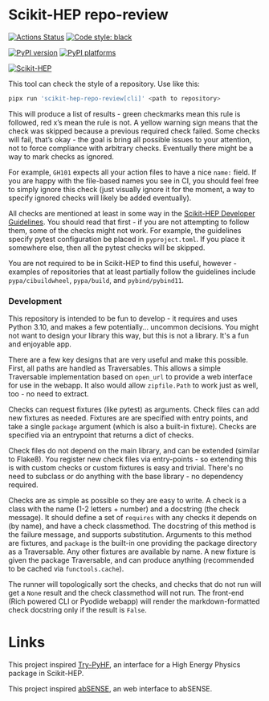 # Scikit-HEP repo-review

[![Actions Status][actions-badge]][actions-link]
[![Code style: black][black-badge]][black-link]

[![PyPI version][pypi-version]][pypi-link]
[![PyPI platforms][pypi-platforms]][pypi-link]

[![Scikit-HEP][sk-badge]](https://scikit-hep.org/)

This tool can check the style of a repository. Use like this:

```bash
pipx run 'scikit-hep-repo-review[cli]' <path to repository>
```

This will produce a list of results - green checkmarks mean this rule is
followed, red x’s mean the rule is not. A yellow warning sign means that the
check was skipped because a previous required check failed. Some checks will
fail, that’s okay - the goal is bring all possible issues to your attention,
not to force compliance with arbitrary checks. Eventually there might be a way
to mark checks as ignored.

For example, `GH101` expects all your action files to have a nice `name:`
field. If you are happy with the file-based names you see in CI, you should
feel free to simply ignore this check (just visually ignore it for the moment,
a way to specify ignored checks will likely be added eventually).

All checks are mentioned at least in some way in the [Scikit-HEP Developer
Guidelines][]. You should read that first - if you are not attempting to follow
them, some of the checks might not work. For example, the guidelines specify
pytest configuration be placed in `pyproject.toml`. If you place it somewhere
else, then all the pytest checks will be skipped.

You are not required to be in Scikit-HEP to find this useful, however -
examples of repositories that at least partially follow the guidelines include
`pypa/cibuildwheel`, `pypa/build`, and `pybind/pybind11`.

### Development

This repository is intended to be fun to develop - it requires and uses Python
3.10, and makes a few potentially... uncommon decisions. You might not want to
design your library this way, but this is not a library. It's a fun and
enjoyable app.

There are a few key designs that are very useful and make this possible. First,
all paths are handled as Traversables. This allows a simple Traversable
implementation based on `open_url` to provide a web interface for use in the
webapp. It also would allow `zipfile.Path` to work just as well, too - no need
to extract.

Checks can request fixtures (like pytest) as arguments. Check files can add new
fixtures as needed. Fixtures are are specified with entry points, and take a
single `package` argument (which is also a built-in fixture). Checks are
specified via an entrypoint that returns a dict of checks.

Check files do not depend on the main library, and can be extended (similar to
Flake8). You register new check files via entry-points - so extending this is
with custom checks or custom fixtures is easy and trivial. There's no need to
subclass or do anything with the base library - no dependency required.

Checks are as simple as possible so they are easy to write. A check is a class
with the name (1-2 letters + number) and a docstring (the check message). It
should define a set of `requires` with any checks it depends on (by name), and
have a check classmethod. The docstring of this method is the failure message,
and supports substitution. Arguments to this method are fixtures, and `package`
is the built-in one providing the package directory as a Traversable. Any other
fixtures are available by name. A new fixture is given the package Traversable,
and can produce anything (recommended to be cached via `functools.cache`).

The runner will topologically sort the checks, and checks that do not run will
get a `None` result and the check classmethod will not run. The front-end (Rich
powered CLI or Pyodide webapp) will render the markdown-formatted check
docstring only if the result is `False`.

# Links

This project inspired [Try-PyHF](https://kratsg.github.io/try-pyhf/), an
interface for a High Energy Physics package in Scikit-HEP.

This project inspired [abSENSE](https://princetonuniversity.github.io/abSENSE/), an
web interface to abSENSE.

[actions-badge]: https://github.com/scikit-hep/repo-review/workflows/CI/badge.svg
[actions-link]: https://github.com/scikit-hep/repo-review/actions
[black-badge]: https://img.shields.io/badge/code%20style-black-000000.svg
[black-link]: https://github.com/psf/black
[pypi-link]: https://pypi.org/project/scikit-hep-repo-review/
[pypi-platforms]: https://img.shields.io/pypi/pyversions/scikit-hep-repo-review
[pypi-version]: https://badge.fury.io/py/scikit-hep-repo-review.svg
[sk-badge]: https://scikit-hep.org/assets/images/Scikit--HEP-Project-blue.svg
[scikit-hep developer guidelines]: https://scikit-hep.org/developer
